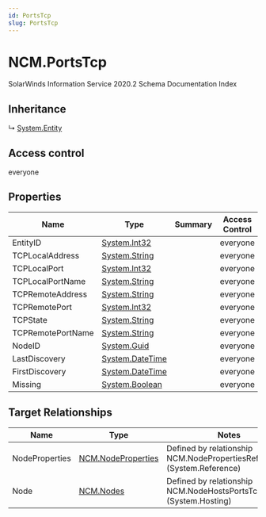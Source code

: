 ```yaml
---
id: PortsTcp
slug: PortsTcp
---
```


# NCM.PortsTcp

SolarWinds Information Service 2020.2 Schema Documentation Index

## Inheritance

↳ [System.Entity](./../System/Entity)

## Access control

everyone

## Properties

| Name | Type | Summary | Access Control |
| ------ | ------ | ------ | ------ |
| EntityID | [System.Int32](https://docs.microsoft.com/en-us/dotnet/api/system.int32) |  | everyone |
| TCPLocalAddress | [System.String](https://docs.microsoft.com/en-us/dotnet/api/system.string) |  | everyone |
| TCPLocalPort | [System.Int32](https://docs.microsoft.com/en-us/dotnet/api/system.int32) |  | everyone |
| TCPLocalPortName | [System.String](https://docs.microsoft.com/en-us/dotnet/api/system.string) |  | everyone |
| TCPRemoteAddress | [System.String](https://docs.microsoft.com/en-us/dotnet/api/system.string) |  | everyone |
| TCPRemotePort | [System.Int32](https://docs.microsoft.com/en-us/dotnet/api/system.int32) |  | everyone |
| TCPState | [System.String](https://docs.microsoft.com/en-us/dotnet/api/system.string) |  | everyone |
| TCPRemotePortName | [System.String](https://docs.microsoft.com/en-us/dotnet/api/system.string) |  | everyone |
| NodeID | [System.Guid](https://docs.microsoft.com/en-us/dotnet/api/system.guid) |  | everyone |
| LastDiscovery | [System.DateTime](https://docs.microsoft.com/en-us/dotnet/api/system.datetime) |  | everyone |
| FirstDiscovery | [System.DateTime](https://docs.microsoft.com/en-us/dotnet/api/system.datetime) |  | everyone |
| Missing | [System.Boolean](https://docs.microsoft.com/en-us/dotnet/api/system.boolean) |  | everyone |

## Target Relationships

| Name | Type | Notes |
| ------ | ------ | ------ |
| NodeProperties | [NCM.NodeProperties](./../NCM/NodeProperties) | Defined by relationship NCM.NodePropertiesRefPortsTcp (System.Reference) |
| Node | [NCM.Nodes](./../NCM/Nodes) | Defined by relationship NCM.NodeHostsPortsTcp (System.Hosting) |

